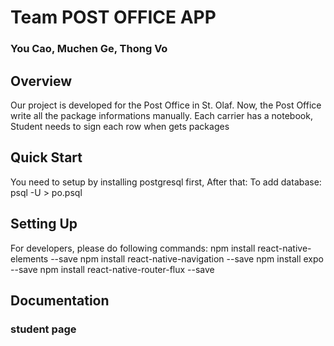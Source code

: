 # Team POST OFFICE APP
### You Cao, Muchen Ge, Thong Vo

## Overview
Our project is developed for the Post Office in St. Olaf. Now, the Post Office write all the package informations manually. Each carrier has a notebook,
Student needs to sign each row when gets packages
## Quick Start
You need to setup by installing postgresql first,
After that: To add database: psql -U <username> <databasename> > po.psql

## Setting Up
For developers, please do following commands:
npm install react-native-elements --save
npm install react-native-navigation --save
npm install expo --save
npm install react-native-router-flux --save

## Documentation
### student page
